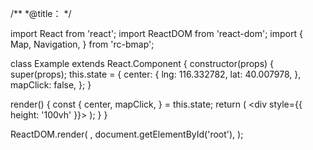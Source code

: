 /**
 *@title：
 */

import React from 'react';
import ReactDOM from 'react-dom';
import {
  Map,
  Navigation,
} from 'rc-bmap';

class Example extends React.Component {
  constructor(props) {
    super(props);
    this.state = {
      center: {
        lng: 116.332782,
        lat: 40.007978,
      },
      mapClick: false,
    };
  }

  render() {
    const {
      center, mapClick,
    } = this.state;
    return (
      <div style={{ height: '100vh' }}>
        <Map
          ak="dbLUj1nQTvDvKXkov5fhnH5HIE88RUEO"
          center={center}
          mapClick={mapClick}
        >
        </Map>
      </div>
    );
  }
}

ReactDOM.render(
  <Example />,
  document.getElementById('root'),
);
